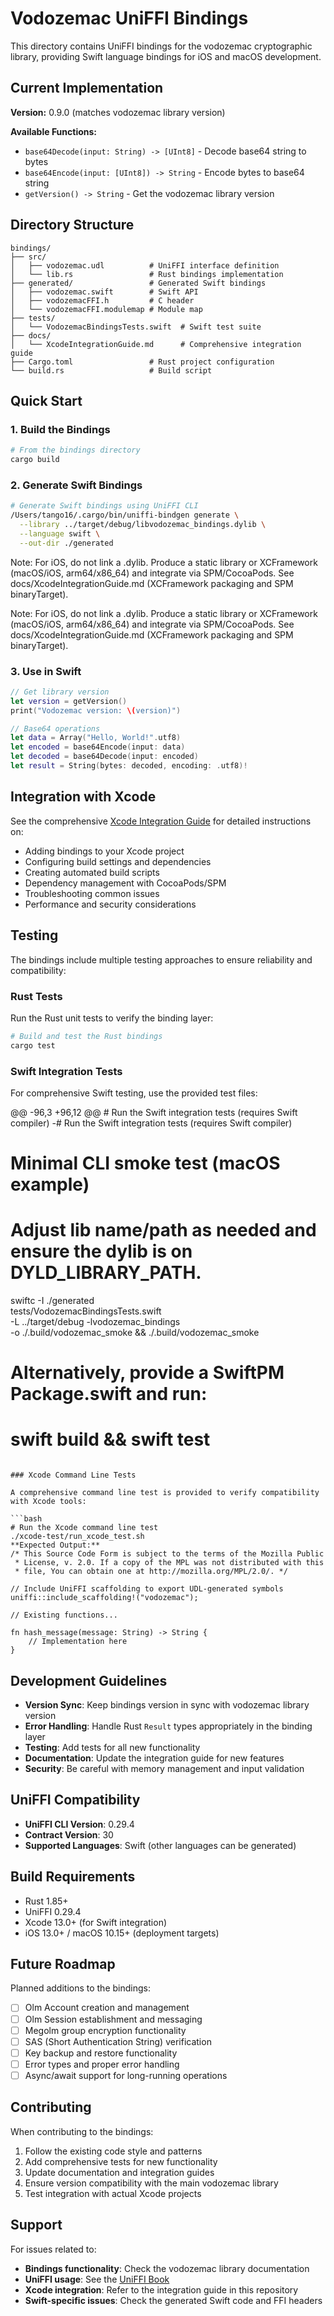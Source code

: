 # Vodozemac UniFFI Bindings

This directory contains UniFFI bindings for the vodozemac cryptographic library, providing Swift language bindings for iOS and macOS development.

## Current Implementation

**Version:** 0.9.0 (matches vodozemac library version)

**Available Functions:**
- `base64Decode(input: String) -> [UInt8]` - Decode base64 string to bytes
- `base64Encode(input: [UInt8]) -> String` - Encode bytes to base64 string
- `getVersion() -> String` - Get the vodozemac library version

## Directory Structure

```
bindings/
├── src/
│   ├── vodozemac.udl          # UniFFI interface definition
│   └── lib.rs                 # Rust bindings implementation
├── generated/                 # Generated Swift bindings
│   ├── vodozemac.swift        # Swift API
│   ├── vodozemacFFI.h         # C header
│   └── vodozemacFFI.modulemap # Module map
├── tests/
│   └── VodozemacBindingsTests.swift  # Swift test suite
├── docs/
│   └── XcodeIntegrationGuide.md      # Comprehensive integration guide
├── Cargo.toml                 # Rust project configuration
└── build.rs                   # Build script

```

## Quick Start

### 1. Build the Bindings

```bash
# From the bindings directory
cargo build
```

### 2. Generate Swift Bindings

```bash
# Generate Swift bindings using UniFFI CLI
/Users/tango16/.cargo/bin/uniffi-bindgen generate \
  --library ../target/debug/libvodozemac_bindings.dylib \
  --language swift \
  --out-dir ./generated
```
Note: For iOS, do not link a .dylib. Produce a static library or XCFramework (macOS/iOS, arm64/x86_64) and integrate via SPM/CocoaPods. See docs/XcodeIntegrationGuide.md (XCFramework packaging and SPM binaryTarget).

Note: For iOS, do not link a .dylib. Produce a static library or XCFramework (macOS/iOS, arm64/x86_64) and integrate via SPM/CocoaPods. See docs/XcodeIntegrationGuide.md (XCFramework packaging and SPM binaryTarget).

### 3. Use in Swift

```swift
// Get library version
let version = getVersion()
print("Vodozemac version: \(version)")

// Base64 operations
let data = Array("Hello, World!".utf8)
let encoded = base64Encode(input: data)
let decoded = base64Decode(input: encoded)
let result = String(bytes: decoded, encoding: .utf8)!
```

## Integration with Xcode

See the comprehensive [Xcode Integration Guide](docs/XcodeIntegrationGuide.md) for detailed instructions on:

- Adding bindings to your Xcode project
- Configuring build settings and dependencies
- Creating automated build scripts
- Dependency management with CocoaPods/SPM
- Troubleshooting common issues
- Performance and security considerations

## Testing

The bindings include multiple testing approaches to ensure reliability and compatibility:

### Rust Tests

Run the Rust unit tests to verify the binding layer:

```bash
# Build and test the Rust bindings
cargo test
```

### Swift Integration Tests

For comprehensive Swift testing, use the provided test files:

@@ -96,3 +96,12 @@ # Run the Swift integration tests (requires Swift compiler)
-# Run the Swift integration tests (requires Swift compiler)
# Minimal CLI smoke test (macOS example)
# Adjust lib name/path as needed and ensure the dylib is on DYLD_LIBRARY_PATH.
swiftc -I ./generated \
  tests/VodozemacBindingsTests.swift \
  -L ../target/debug -lvodozemac_bindings \
  -o ./.build/vodozemac_smoke && ./.build/vodozemac_smoke

# Alternatively, provide a SwiftPM Package.swift and run:
# swift build && swift test
```

### Xcode Command Line Tests

A comprehensive command line test is provided to verify compatibility with Xcode tools:

```bash
# Run the Xcode command line test
./xcode-test/run_xcode_test.sh
**Expected Output:**
/* This Source Code Form is subject to the terms of the Mozilla Public
 * License, v. 2.0. If a copy of the MPL was not distributed with this
 * file, You can obtain one at http://mozilla.org/MPL/2.0/. */

// Include UniFFI scaffolding to export UDL-generated symbols
uniffi::include_scaffolding!("vodozemac");

// Existing functions...

fn hash_message(message: String) -> String {
    // Implementation here
}
```

## Development Guidelines

- **Version Sync**: Keep bindings version in sync with vodozemac library version
- **Error Handling**: Handle Rust `Result` types appropriately in the binding layer  
- **Testing**: Add tests for all new functionality
- **Documentation**: Update the integration guide for new features
- **Security**: Be careful with memory management and input validation

## UniFFI Compatibility

- **UniFFI CLI Version**: 0.29.4
- **Contract Version**: 30
- **Supported Languages**: Swift (other languages can be generated)

## Build Requirements

- Rust 1.85+
- UniFFI 0.29.4
- Xcode 13.0+ (for Swift integration)
- iOS 13.0+ / macOS 10.15+ (deployment targets)

## Future Roadmap

Planned additions to the bindings:

- [ ] Olm Account creation and management  
- [ ] Olm Session establishment and messaging
- [ ] Megolm group encryption functionality
- [ ] SAS (Short Authentication String) verification
- [ ] Key backup and restore functionality
- [ ] Error types and proper error handling
- [ ] Async/await support for long-running operations

## Contributing

When contributing to the bindings:

1. Follow the existing code style and patterns
2. Add comprehensive tests for new functionality
3. Update documentation and integration guides
4. Ensure version compatibility with the main vodozemac library
5. Test integration with actual Xcode projects

## Support

For issues related to:
- **Bindings functionality**: Check the vodozemac library documentation
- **UniFFI usage**: See the [UniFFI Book](https://mozilla.github.io/uniffi-rs/)
- **Xcode integration**: Refer to the integration guide in this repository
- **Swift-specific issues**: Check the generated Swift code and FFI headers
